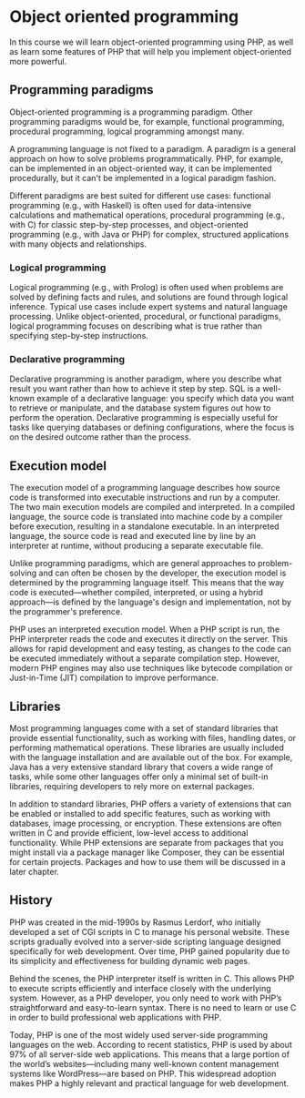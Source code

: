 # Object oriented programming

In this course we will learn object-oriented programming using PHP, as well as learn some features of PHP that will help you implement object-oriented more powerful.

## Programming paradigms

Object-oriented programming is a programming paradigm. Other programming paradigms would be, for example, functional programming, procedural programming, logical programming amongst many.

A programming language is not fixed to a paradigm. A paradigm is a general approach on how to solve problems programmatically. PHP, for example, can be implemented in an object-oriented way, it can be implemented procedurally, but it can't be implemented in a logical paradigm fashion.

Different paradigms are best suited for different use cases: functional programming (e.g., with Haskell) is often used for data-intensive calculations and mathematical operations, procedural programming (e.g., with C) for classic step-by-step processes, and object-oriented programming (e.g., with Java or PHP) for complex, structured applications with many objects and relationships.
### Logical programming
Logical programming (e.g., with Prolog) is often used when problems are solved by defining facts and rules, and solutions are found through logical inference. Typical use cases include expert systems and natural language processing. Unlike object-oriented, procedural, or functional paradigms, logical programming focuses on describing what is true rather than specifying step-by-step instructions.

### Declarative programming

Declarative programming is another paradigm, where you describe what result you want rather than how to achieve it step by step. SQL is a well-known example of a declarative language: you specify which data you want to retrieve or manipulate, and the database system figures out how to perform the operation. Declarative programming is especially useful for tasks like querying databases or defining configurations, where the focus is on the desired outcome rather than the process.
## Execution model

The execution model of a programming language describes how source code is transformed into executable instructions and run by a computer. The two main execution models are compiled and interpreted. In a compiled language, the source code is translated into machine code by a compiler before execution, resulting in a standalone executable. In an interpreted language, the source code is read and executed line by line by an interpreter at runtime, without producing a separate executable file.

Unlike programming paradigms, which are general approaches to problem-solving and can often be chosen by the developer, the execution model is determined by the programming language itself. This means that the way code is executed—whether compiled, interpreted, or using a hybrid approach—is defined by the language's design and implementation, not by the programmer's preference.

PHP uses an interpreted execution model. When a PHP script is run, the PHP interpreter reads the code and executes it directly on the server. This allows for rapid development and easy testing, as changes to the code can be executed immediately without a separate compilation step. However, modern PHP engines may also use techniques like bytecode compilation or Just-in-Time (JIT) compilation to improve performance.

## Libraries

Most programming languages come with a set of standard libraries that provide essential functionality, such as working with files, handling dates, or performing mathematical operations. These libraries are usually included with the language installation and are available out of the box. For example, Java has a very extensive standard library that covers a wide range of tasks, while some other languages offer only a minimal set of built-in libraries, requiring developers to rely more on external packages.

In addition to standard libraries, PHP offers a variety of extensions that can be enabled or installed to add specific features, such as working with databases, image processing, or encryption. These extensions are often written in C and provide efficient, low-level access to additional functionality. While PHP extensions are separate from packages that you might install via a package manager like Composer, they can be essential for certain projects. Packages and how to use them will be discussed in a later chapter.

## History

PHP was created in the mid-1990s by Rasmus Lerdorf, who initially developed a set of CGI scripts in C to manage his personal website. These scripts gradually evolved into a server-side scripting language designed specifically for web development. Over time, PHP gained popularity due to its simplicity and effectiveness for building dynamic web pages.

Behind the scenes, the PHP interpreter itself is written in C. This allows PHP to execute scripts efficiently and interface closely with the underlying system. However, as a PHP developer, you only need to work with PHP’s straightforward and easy-to-learn syntax. There is no need to learn or use C in order to build professional web applications with PHP.

Today, PHP is one of the most widely used server-side programming languages on the web. According to recent statistics, PHP is used by about 97% of all server-side web applications. This means that a large portion of the world’s websites—including many well-known content management systems like WordPress—are based on PHP. This widespread adoption makes PHP a highly relevant and practical language for web development.